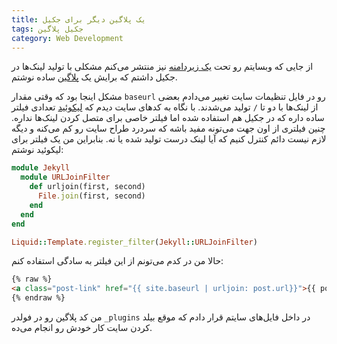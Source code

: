 ```yaml
---
title: یک پلاگین دیگر برای جکیل
tags: جکیل پلاگین
category: Web Development
---
```


از جایی که وبسایتم رو تحت [یک زیردامنه](https://mehdix.org/fa) نیز منتشر می‌کنم مشکلی با تولید لینک‌ها در جکیل داشتم که برایش یک [پلاگین](https://github.com/mehdisadeghi/mehdix.ir/blob/master/_plugins/urljoin.rb) ساده نوشتم.

مشکل اینجا بود که وقتی مقدار `baseurl` رو در فایل تنظیمات سایت تغییر می‌دادم بعضی از لینک‌ها با دو تا `/` تولید می‌شدند. با نگاه به کدهای سایت دیدم که ‏[لیکوئید](https://github.com/Shopify/liquid/wiki/Liquid-for-Designers#standard-filters) تعدادی فیلتر ساده داره که در جکیل هم استفاده شده اما فیلتر خاصی برای متصل کردن لینک‌ها نداره. چنین فیلتری از اون جهت می‌تونه مفید باشه که سردرد طراح سایت رو کم می‌کنه و دیگه لازم نیست دائم کنترل کنیم که آیا لینک درست تولید شده یا نه. بنابراین من یک فیلتر برای لیکوئید نوشتم:

~~~ ruby
module Jekyll
  module URLJoinFilter
    def urljoin(first, second)
      File.join(first, second)
    end
  end
end

Liquid::Template.register_filter(Jekyll::URLJoinFilter)
~~~

حالا من در کدم می‌تونم از این فیلتر به سادگی استفاده کنم:

~~~ html
{% raw %}
<a class="post-link" href="{{ site.baseurl | urljoin: post.url}}">{{ post.title }}</a>
{% endraw %}
~~~

من کد پلاگین رو در فولدر `_plugins` در داخل فایل‌های سایتم قرار دادم که موقع بیلد کردن سایت کار خودش رو انجام می‌ده.
